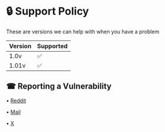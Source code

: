 # 🔒 Support Policy

These are versions we can help with when you have a problem

| Version | Supported          |
| ------- | ------------------ |
| 1.0v   | :white_check_mark: |
| 1.01v   | :white_check_mark:            |


## ☎ Reporting a Vulnerability

• [Reddit](https://www.reddit.com/user/arturcodes/)

• [Mail](mailto:office@bluee.dev)

• [X](https://x.com/artur4social)
